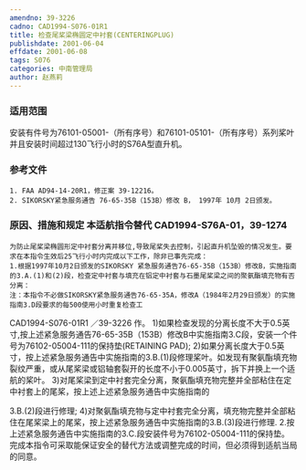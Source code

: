 ```yaml
---
amendno: 39-3226
cadno: CAD1994-S076-01R1
title: 检查尾桨梁椭圆定中衬套(CENTERINGPLUG)
publishdate: 2001-06-04
effdate: 2001-06-08
tags: S076
categories: 中南管理局
author: 赵燕莉
---
```


### 适用范围 
安装有件号为76101-05001-（所有序号）和76101-05101-（所有序号）系列桨叶并且安装时间超过130飞行小时的S76A型直升机。

<!--more-->
### 参考文件
    1. FAA AD94-14-20R1，修正案 39-12216。
    2. SIKORSKY紧急服务通告 76-65-35B（153B）修改 B， 1997年 10月 2日颁发。

### 原因、措施和规定 本适航指令替代 CAD1994-S76A-01，39-1274 
    为防止尾桨梁椭圆形定中衬套分离并移位,导致尾桨失去控制，引起直升机坠毁的情况发生。要求在本指令生效后25飞行小时内完成以下工作，除非已事先完成： 
    1.根据1997年10月2日颁发的SIKORSKY 紧急服务通告76-65-35B（153B）修改B，实施指南的3.A.(1)和(2)段，检查定中衬套与填充在铝定中衬套与石墨尾桨梁之间的聚氨酯填充物有否分离： 
    注：本指令不必做SIKORSKY紧急服务通告76-65-35A，修改A（1984年2月29日颁发）的实施指南3.D段要求的每500使用小时重复检查工
 CAD1994-S076-01R1 ／39-3226 
作。 
      1)如果检查发现的分离长度不大于0.5英寸,按上述紧急服务通告76-65-35B（153B）修改B中实施指南3.C段，安装一个件号为76102-05004-111的保持垫(RETAINING PAD); 
      2)如果分离长度大于0.5英寸，按上述紧急服务通告中实施指南的3.B.(1)段修理桨叶。如发现有聚氨酯填充物裂纹严重，或从尾桨梁或铝轴套裂开的长度不小于0.005英寸，拆下并换上一个适航的桨叶。
      3)对尾桨梁到定中衬套完全分离，聚氨酯填充物完整并全部粘住在定中衬套上的尾桨，按上述上述紧急服务通告中实施指南的

3.B.(2)段进行修理; 
      4)对聚氨酯填充物与定中衬套完全分离，填充物完整并全部粘住在尾桨梁上的尾桨，按上述紧急服务通告中实施指南的3.B.(3)段进行修理. 
    2.按上述紧急服务通告中实施指南的3.C.段安装件号为76102-05004-111的保持垫。 
    完成本指令可采取能保证安全的替代方法或调整完成的时间，但必须得到适航当局的同意。
